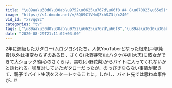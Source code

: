 ```yaml
---
title: "\u89aa\u30d0\u30ab\u9752\u6625\u767d\u66f8 #4 8\u670823\u65e5(\u65e5)\u653e\u9001\u5206"
image: "https://s1.dmcdn.net/v/SQ09C1VHmQZxhSZ3t/x240"
vid_id: "x7vqq8c"
categories: "tv"
tags: ["\u89aa\u30d0\u30ab\u9752\u6625\u767d\u66f8","\u89aa\u30d0\u30ab\u9752\u6625\u767d\u66f8 #4","\u30c9\u30e9\u30de"]
date: "2020-08-29T21:11:02+03:00"
---
```

2年に進級したガタロー(ムロツヨシ)たち。人気YouTuberとなった根来(戸塚純貴)以外は相変わらずのある日、さくら(永野芽郁)はハタケ(中川大志)に彼女ができて大ショック!傷心のさくらは、美咲(小野花梨)からバイトに入ってくれないかと誘われる。猛反対していたガタローだったが、のっぴきならない事情が起きて、親子でバイト生活をスタートすることに。しかし、バイト先では思わぬ事件が…!?
